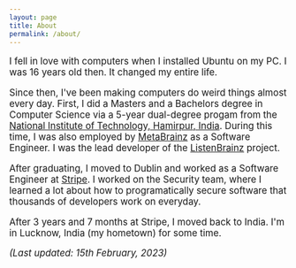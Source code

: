 ```yaml
---
layout: page
title: About
permalink: /about/
---
```


<section style="font-size: larger;">

<p>
    I fell in love with computers when I installed Ubuntu on my PC. I was 16 years old then. It changed my entire life.
  </p>
  <p>
    Since then, I've been making computers do weird things almost every day. 
    First, I did a Masters and a Bachelors degree in Computer Science via a 5-year dual-degree progam from the <a href="https://nith.ac.in">National Institute of Technology, Hamirpur, India</a>. 
    During this time, I was also employed by <a href="https://metabrainz.org">MetaBrainz</a> as a Software Engineer. 
    I was the lead developer of the <a href="https://listenbrainz.org">ListenBrainz</a> project. 
  </p>
  <p>
    After graduating, I moved to Dublin and worked as a Software Engineer at <a href="https://stripe.com">Stripe</a>. 
    I worked on the Security team, where I learned a lot about how to programatically secure software that thousands of developers work on everyday.
  </p>
  <p>
    After 3 years and 7 months at Stripe, I moved back to India. I'm in Lucknow, India (my hometown) for some time.
  </p>
<p style="font-style: italic;">
(Last updated: 15th February, 2023)
</p>
</section>

